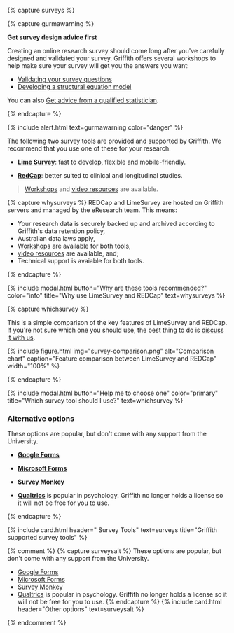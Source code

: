 {% capture surveys %}

{% capture gurmawarning %}

**Get survey design advice first**

Creating an online research survey should come long after you've carefully designed and validated your survey. Griffith offers several workshops to help make sure your survey will get you the answers you want: 

- [Validating your survey questions](https://app.secure.griffith.edu.au/events/search?sdata=validating)
- [Developing a structural equation model](https://app.secure.griffith.edu.au/events/search?sdata=structural+equation+modelling&event-type=&date_and_time=)

You can also [Get advice from a qualified statistician](https://www.griffith.edu.au/research/research-services/researcher-education-development/statistical-advice).

{% endcapture %}

{% include alert.html text=gurmawarning color="danger" %}

The following two survey tools are provided and supported by Griffith. We recommend that you use one of these for your research. 

 - **[Lime Survey](https://prodsurvey.rcs.griffith.edu.au/doco2/)**: fast to develop, flexible and mobile-friendly. 

 - **[RedCap](https://www151.griffith.edu.au/redcap/)**: better suited to clinical and longitudinal studies.
 
 > [Workshops](https://www.griffith.edu.au/research/research-services/researcher-education-development/workshop-calendar) and [video resources](https://www.youtube.com/playlist?list=PLOtTT7TqB2izC3THIFCokfIh5DwlOPePH) are available.

{% capture whysurveys %}
REDCap and LimeSurvey are hosted on Griffith servers and managed by the eResearch team. This means:

- Your research data is securely backed up and archived according to Griffith's data retention policy,
- Australian data laws apply,
- [Workshops](https://www.griffith.edu.au/research/research-services/researcher-education-development/workshop-calendar) are available for both tools,
- [video resources](https://www.youtube.com/playlist?list=PLOtTT7TqB2izC3THIFCokfIh5DwlOPePH) are available, and;
- Technical support is avaiable for both tools.

{% endcapture %}

{% include modal.html button="Why are these tools recommended?" color="info" title="Why use LimeSurvey and REDCap" text=whysurveys %}

{% capture whichsurvey %}

This is a simple comparison of the key features of LimeSurvey and REDCap. If you're not sure which one you should use, the best thing to do is [discuss it with us](https://intranet.secure.griffith.edu.au/library/forms/help). 

{% include figure.html img="survey-comparison.png" alt="Comparison chart" caption="Feature comparison between LimeSurvey and REDCap" width="100%" %}

{% endcapture %}

{% include modal.html button="Help me to choose one" color="primary" title="Which survey tool should I use?" text=whichsurvey %}

### Alternative options

These options are popular, but don't come with any support from the University. 
- **[Google Forms](https://docs.google.com/forms/)**

- **[Microsoft Forms](http://forms.office.com)**

- **[Survey Monkey](https://www.surveymonkey.com)**

- **[Qualtrics](https://www.qualtrics.com)** is popular in psychology. Griffith no longer holds a license so it will not be free for you to use.

{% endcapture %}

{% include card.html header="<i class='fas fa-poll'></i> Survey Tools" text=surveys title="Griffith supported survey tools" %}

{% comment %}
{% capture surveysalt %}
These options are popular, but don't come with any support from the University. 

 - [Google Forms](https://docs.google.com/forms/)
 - [Microsoft Forms](http://forms.office.com)
 - [Survey Monkey](https://www.surveymonkey.com)
 - [Qualtrics](https://www.qualtrics.com) is popular in psychology. Griffith no longer holds a license so it will not be free for you to use.
{% endcapture %}
{% include card.html header="Other options" text=surveysalt %}

{% endcomment %}
